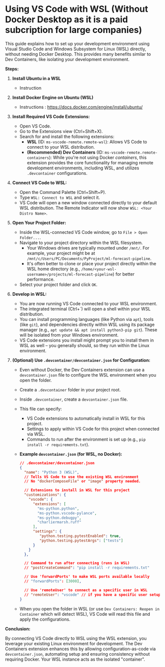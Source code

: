 # Using VS Code with WSL (Without Docker Desktop as it is a paid subcription for large companies)

This guide explains how to set up your development environment using Visual Studio Code and Windows Subsystem for Linux (WSL) directly, without needing Docker Desktop. This provides many benefits similar to Dev Containers, like isolating your development environment.

**Steps:**

1. **Install Ubuntu in a WSL**
    * Instruction
2. **Install Docker Engine on Ubuntu (WSL)**
    * Instructions : https://docs.docker.com/engine/install/ubuntu/

3.  **Install Required VS Code Extensions:**
    *   Open VS Code.
    *   Go to the Extensions view (Ctrl+Shift+X).
    *   Search for and install the following extensions:
        *   **WSL** (ID: `ms-vscode-remote.remote-wsl`): Allows VS Code to connect to your WSL distribution.
        *   **(Recommended) Dev Containers** (ID: `ms-vscode-remote.remote-containers`): While you're not using Docker *containers*, this extension provides the core functionality for managing remote development environments, including WSL, and utilizes `.devcontainer` configurations.

2.  **Connect VS Code to WSL:**
    *   Open the Command Palette (Ctrl+Shift+P).
    *   Type `WSL: Connect to WSL` and select it.
    *   VS Code will open a new window connected directly to your default WSL distribution. The Remote Indicator will now show `WSL: <Your Distro Name>`.

3.  **Open Your Project Folder:**
    *   Inside the WSL-connected VS Code window, go to `File > Open Folder...`.
    *   Navigate to your project directory within the WSL filesystem.
        *   Your Windows drives are typically mounted under `/mnt/`. For example, your project might be at `/mnt/c/Users/PC/Documents/PyProject/ml-forecast-pipeline`.
        *   It's often better to clone or place your project directly within the WSL home directory (e.g., `/home/<your-wsl-username>/projects/ml-forecast-pipeline`) for better performance.
    *   Select your project folder and click `OK`.

4.  **Develop in WSL:**
    *   You are now running VS Code connected to your WSL environment.
    *   The integrated terminal (Ctrl+`) will open a shell within your WSL distribution.
    *   You can install programming languages (like Python via `apt`), tools (like `git`), and dependencies directly within WSL using its package manager (e.g., `apt update && apt install python3-pip git`). These will be isolated from your Windows environment.
    *   VS Code extensions you install might prompt you to install them in WSL as well – you generally should, so they run within the Linux environment.

5.  **(Optional) Use `.devcontainer/devcontainer.json` for Configuration:**
    *   Even without Docker, the Dev Containers extension can use a `devcontainer.json` file to configure the WSL environment when you open the folder.
    *   Create a `.devcontainer` folder in your project root.
    *   Inside `.devcontainer`, create a `devcontainer.json` file.
    *   This file can specify:
        *   VS Code extensions to automatically install in WSL for this project.
        *   Settings to apply within VS Code for this project when connected via WSL.
        *   Commands to run after the environment is set up (e.g., `pip install -r requirements.txt`).

    *   **Example `devcontainer.json` (for WSL, no Docker):**
        ```json
        // .devcontainer/devcontainer.json
        {
          "name": "Python 3 (WSL)",
          // Tells VS Code to use the existing WSL environment
          // No "dockerComposeFile" or "image" property needed.

          // Extensions to install in WSL for this project
          "customizations": {
            "vscode": {
              "extensions": [
                "ms-python.python",
                "ms-python.vscode-pylance",
                "ms-python.debugpy",
                "charliermarsh.ruff"
              ],
              "settings": {
                 "python.testing.pytestEnabled": true,
                 "python.testing.pytestArgs": ["tests"]
              }
            }
          },

          // Command to run after connecting (runs in WSL)
          // "postCreateCommand": "pip install -r requirements.txt"

          // Use 'forwardPorts' to make WSL ports available locally
          // "forwardPorts": [3000],

          // Use 'remoteUser' to connect as a specific user in WSL
          // "remoteUser": "vscode" // if you have a specific user setup
        }
        ```
    *   When you open the folder in WSL (or use `Dev Containers: Reopen in Container` which will detect WSL), VS Code will read this file and apply the configurations.

**Conclusion:**

By connecting VS Code directly to WSL using the WSL extension, you leverage your existing Linux environment for development. The Dev Containers extension enhances this by allowing configuration-as-code via `devcontainer.json`, automating setup and ensuring consistency without requiring Docker. Your WSL instance acts as the isolated "container".
